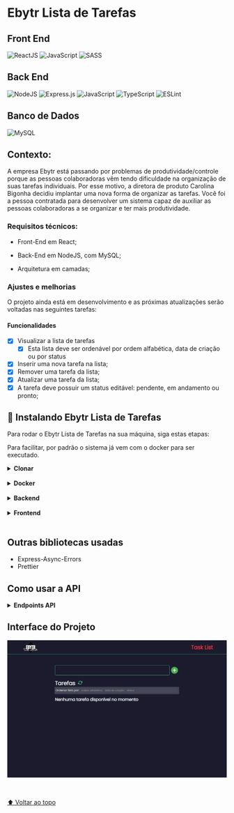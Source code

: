 # Ebytr Lista de Tarefas

## Front End

![ReactJS](https://img.shields.io/badge/React-20232A?style=for-the-badge&logo=react&logoColor=61DAFB)
![JavaScript](https://img.shields.io/badge/JavaScript-F7DF1E?style=for-the-badge&logo=javascript&logoColor=black)
![SASS](https://img.shields.io/badge/Sass-CC6699?style=for-the-badge&logo=sass&logoColor=white)
<!-- ![RTL](https://img.shields.io/badge/testing%20library-323330?style=for-the-badge&logo=testing-library&logoColor=red)
![Jest](https://img.shields.io/badge/Jest-323330?style=for-the-badge&logo=Jest&logoColor=white) -->

## Back End

![NodeJS](https://img.shields.io/badge/node.js-6DA55F?style=for-the-badge&logo=node.js&logoColor=white)
![Express.js](https://img.shields.io/badge/express.js-%23404d59.svg?style=for-the-badge&logo=express&logoColor=%2361DAFB)
![JavaScript](https://img.shields.io/badge/JavaScript-F7DF1E?style=for-the-badge&logo=javascript&logoColor=black)
![TypeScript](https://img.shields.io/badge/typescript-%23007ACC.svg?style=for-the-badge&logo=typescript&logoColor=white)
![ESLint](https://img.shields.io/badge/ESLint-4B3263?style=for-the-badge&logo=eslint&logoColor=white)
<!-- ![Mocha](https://img.shields.io/badge/mocha.js-323330?style=for-the-badge&logo=mocha&logoColor=Brown)
![Chai](https://img.shields.io/badge/chai.js-323330?style=for-the-badge&logo=chai&logoColor=red)
![Sinon](https://img.shields.io/badge/sinon.js-323330?style=for-the-badge&logo=sinon) -->

## Banco de Dados

![MySQL](https://img.shields.io/badge/MySQL-00000F?style=for-the-badge&logo=mysql&logoColor=white)

## Contexto:

A empresa Ebytr está passando por problemas de produtividade/controle porque as pessoas colaboradoras vêm tendo dificuldade na organização de suas tarefas individuais. Por esse motivo, a diretora de produto Carolina Bigonha decidiu implantar uma nova forma de organizar as tarefas.
Você foi a pessoa contratada para desenvolver um sistema capaz de auxiliar as pessoas colaboradoras a se organizar e ter mais produtividade.

### Requisitos técnicos:

- Front-End em React;

- Back-End em NodeJS, com MySQL;

- Arquitetura em camadas;

### Ajustes e melhorias

O projeto ainda está em desenvolvimento e as próximas atualizações serão voltadas nas seguintes tarefas:

#### Funcionalidades

- [X] Visualizar a lista de tarefas
  - [X] Esta lista deve ser ordenável por ordem alfabética, data de criação ou por status
- [X] Inserir uma nova tarefa na lista;
- [X] Remover uma tarefa da lista;
- [X] Atualizar uma tarefa da lista;
- [X] A tarefa deve possuir um status editável: pendente, em andamento ou pronto;

## 🚀 Instalando Ebytr Lista de Tarefas

Para rodar o Ebytr Lista de Tarefas na sua máquina, siga estas etapas:

Para facilitar, por padrão o sistema já vem com o docker para ser executado.

<details>
  <summary><b>Clonar</b></summary><br>

Para clonar o repositório usando HTTPS:

```
git clone https://github.com/Grazziano/Ebytr-Lista-de-Tarefas.git
```

Para clonar usando SSH:

```
git clone git@github.com:Grazziano/Ebytr-Lista-de-Tarefas.git
```
</details>

<br>

<details>
  <summary><b>Docker</b></summary><br>

Na mesma pasta do arquivo docker-compose.yml execute os passos abaixo:

```
docker-compose up -d
```

Aguarde o docker subir os containers (pode demorar alguns segundos dependendo da sua máquina).

Liste os container e devem ter os serviços do mysql, api e o frontend disponiveis:

```
docker ps
```

Para acessar a api você pode acessar a url:

```
http://localhost:3001/task
```

Já o frontend pode ser acessado pelo brownser no link abaixo:

```
http://localhost:3000
```

Se os container estiverem todos ok, o resultado da resposta do back deve ser um array vazio, visto que ainda existem tarefas salvas.

Teste o front cadastrando uma nova tarefa.

</details>

<br>

<details>
  <summary><b>Backend</b></summary><br>

Entre na pasta do projeto:

```
cd Ebytr-Lista-de-Tarefas/backend/
```

Instale as dependências do projeto com yarn:

```
yarn
```

Renomeie o arquivo .env.example para .env:

Crie o banco de dados MySQL:

Coloque as informações referentes ao seu banco de dados na variável de ambiente DATABASE_URL conforme o modelo:

```
DATABASE_URL="mysql://USER:PASSWORD@HOST:PORT/DATABASE"
```

Caso prefira usar Postgres:

```
DATABASE_URL="postgresql://USER:PASSWORD@HOST:PORT/DATABASE?schema=public"
```

Rode as migrations:

```
yarn prisma migrate dev
```

Inicie o projeto:

```
yarn dev
```
</details>

<br>

<details>
  <summary><b>Frontend</b></summary><br>

Instale as dependencias:

```
npm install
```

Inicie o projeto:

```
npm start
```
</details>

<br>

## Outras bibliotecas usadas

- Express-Async-Errors
- Prettier

## Como usar a API

<details>
  <summary><b>Endpoints API</b></summary><br>

## Criar tarefas

Para criar uma nova tarefa deve ser feita uma requisição do tipo POST. Exemplo de dado correto:

![criar tarefa](readmeFiles/create_task.png)

Resposta esperada:

![resposta](readmeFiles/create_task_response.png)


## Listar tarefas

Para listar as tarefas a requisição será do tipo GET. Exemplo de requisição:

![listar tarefa](readmeFiles/list_tasks.png)

O retorno será um array, se não houver dados no banco o o retorno será um array vazio.

Exemplo de resposta esperada:

![resposta](readmeFiles/list_tasks_response.png)

## Excluir tarefas

Para excluir um tarefa a api espera um parametro <strong>task_id</strong> em uma requisição DELETE, conforme o exemplo abaixo:

![Exemplo de exclusão](readmeFiles/remove_task.png)

Exemplo de resposta:

![Resposta de exclusão](readmeFiles/remove_task_response.png)

## Editar tarefas

Para editar uma tarefa deve ser passado no body dois parametros (task_id e name) e a requisição é do tipo PUT, conforme no exemplo abaixo:

![Exemplo de update](readmeFiles/update_task.png)

Exemplo de retorno experado:

![Retorno update](readmeFiles/update_task_response.png)

## Editar o status

Para editar o status de uma tarefa a api espera que seja passado no body dois parametros (task_id e status).O status esperado deve ser pendente, em andamento ou pronto, e a requisição é do tipo PUT, conforme exemplo:

![Exemplo de atualização de status](readmeFiles/edit_status.png)

O retorno esperado será:

![Resposta atualização de status](readmeFiles/edit_status_response.png)

</details>

## Interface do Projeto

![Project](readmeFiles/TODOLIST.gif)

<br>

[⬆ Voltar ao topo](#ebytr-lista-de-tarefas)<br>
